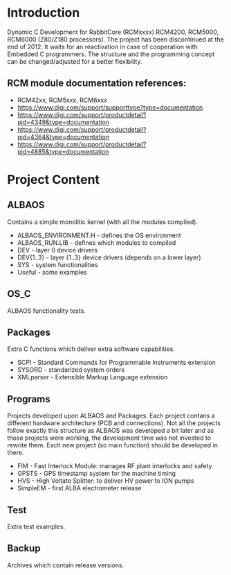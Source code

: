 # Introduction
Dynamic C Development for RabbitCore (RCMxxxx) RCM4200, RCM5000, RCM6000 (Z80/Z180 processors). The project has been discontinued at the end of 2012. It waits for an reactivation in case of cooperation with Embedded C programmers. The structure and the programming concept can be changed/adjusted for a better flexibility.
## RCM module documentation references:
* RCM42xx, RCM5xxx, RCM6xxx
* https://www.digi.com/support/supporttype?type=documentation
* https://www.digi.com/support/productdetail?pid=4349&type=documentation
* https://www.digi.com/support/productdetail?pid=4364&type=documentation
* https://www.digi.com/support/productdetail?pid=4885&type=documentation
# Project Content
## ALBAOS
Contains a simple monolitic kernel (with all the modules compiled).
* ALBAOS_ENVIRONMENT.H - defines the OS environment
* ALBAOS_RUN.LIB - defines which modules to compiled
* DEV - layer 0 device drivers
* DEV{1..3} - layer {1..3} device drivers (depends on a lower layer)
* SYS - system functionalities
* Useful - some examples
## OS_C
ALBAOS functionality tests.
## Packages
Extra C functions which deliver extra software capabilities.
* SCPI - Standard Commands for Programmable Instruments extension
* SYSORD - standarized system orders
* XMLparser - Extensible Markup Language extension
## Programs
Projects developed upon ALBAOS and Packages. Each project contans a different hardware architecture (PCB and connections). Not all the projects follow exactly this structure as ALBAOS was developed a bit later and as those projects were working, the development time was not invested to rewrite them. Each new project (so main function) should be developed in there.
* FIM - Fast Interlock Module: manages RF plant interlocks and safety
* GPSTS - GPS timestamp system for the machine timing
* HVS - High Voltate Splitter: to deliver HV power to ION pumps
* SimpleEM - first ALBA electrometer release
## Test
Extra test examples.
## Backup
Archives which contain release versions.
